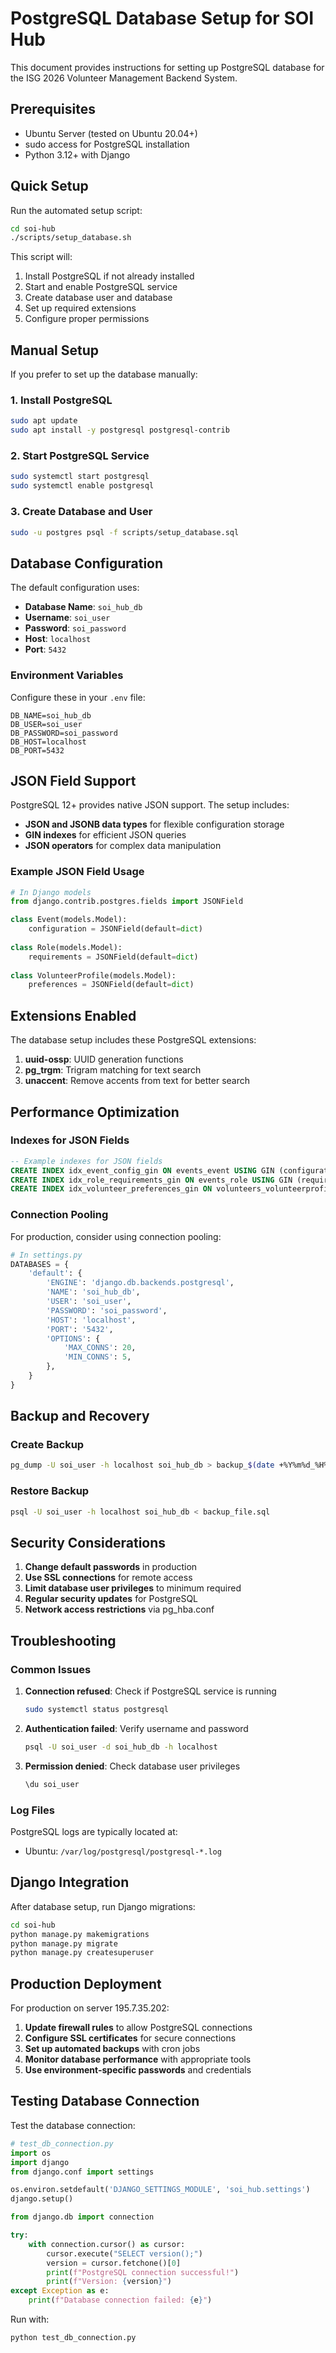 # PostgreSQL Database Setup for SOI Hub

This document provides instructions for setting up PostgreSQL database for the ISG 2026 Volunteer Management Backend System.

## Prerequisites

- Ubuntu Server (tested on Ubuntu 20.04+)
- sudo access for PostgreSQL installation
- Python 3.12+ with Django

## Quick Setup

Run the automated setup script:

```bash
cd soi-hub
./scripts/setup_database.sh
```

This script will:
1. Install PostgreSQL if not already installed
2. Start and enable PostgreSQL service
3. Create database user and database
4. Set up required extensions
5. Configure proper permissions

## Manual Setup

If you prefer to set up the database manually:

### 1. Install PostgreSQL

```bash
sudo apt update
sudo apt install -y postgresql postgresql-contrib
```

### 2. Start PostgreSQL Service

```bash
sudo systemctl start postgresql
sudo systemctl enable postgresql
```

### 3. Create Database and User

```bash
sudo -u postgres psql -f scripts/setup_database.sql
```

## Database Configuration

The default configuration uses:

- **Database Name**: `soi_hub_db`
- **Username**: `soi_user`
- **Password**: `soi_password`
- **Host**: `localhost`
- **Port**: `5432`

### Environment Variables

Configure these in your `.env` file:

```env
DB_NAME=soi_hub_db
DB_USER=soi_user
DB_PASSWORD=soi_password
DB_HOST=localhost
DB_PORT=5432
```

## JSON Field Support

PostgreSQL 12+ provides native JSON support. The setup includes:

- **JSON and JSONB data types** for flexible configuration storage
- **GIN indexes** for efficient JSON queries
- **JSON operators** for complex data manipulation

### Example JSON Field Usage

```python
# In Django models
from django.contrib.postgres.fields import JSONField

class Event(models.Model):
    configuration = JSONField(default=dict)
    
class Role(models.Model):
    requirements = JSONField(default=dict)
    
class VolunteerProfile(models.Model):
    preferences = JSONField(default=dict)
```

## Extensions Enabled

The database setup includes these PostgreSQL extensions:

1. **uuid-ossp**: UUID generation functions
2. **pg_trgm**: Trigram matching for text search
3. **unaccent**: Remove accents from text for better search

## Performance Optimization

### Indexes for JSON Fields

```sql
-- Example indexes for JSON fields
CREATE INDEX idx_event_config_gin ON events_event USING GIN (configuration);
CREATE INDEX idx_role_requirements_gin ON events_role USING GIN (requirements);
CREATE INDEX idx_volunteer_preferences_gin ON volunteers_volunteerprofile USING GIN (preferences);
```

### Connection Pooling

For production, consider using connection pooling:

```python
# In settings.py
DATABASES = {
    'default': {
        'ENGINE': 'django.db.backends.postgresql',
        'NAME': 'soi_hub_db',
        'USER': 'soi_user',
        'PASSWORD': 'soi_password',
        'HOST': 'localhost',
        'PORT': '5432',
        'OPTIONS': {
            'MAX_CONNS': 20,
            'MIN_CONNS': 5,
        },
    }
}
```

## Backup and Recovery

### Create Backup

```bash
pg_dump -U soi_user -h localhost soi_hub_db > backup_$(date +%Y%m%d_%H%M%S).sql
```

### Restore Backup

```bash
psql -U soi_user -h localhost soi_hub_db < backup_file.sql
```

## Security Considerations

1. **Change default passwords** in production
2. **Use SSL connections** for remote access
3. **Limit database user privileges** to minimum required
4. **Regular security updates** for PostgreSQL
5. **Network access restrictions** via pg_hba.conf

## Troubleshooting

### Common Issues

1. **Connection refused**: Check if PostgreSQL service is running
   ```bash
   sudo systemctl status postgresql
   ```

2. **Authentication failed**: Verify username and password
   ```bash
   psql -U soi_user -d soi_hub_db -h localhost
   ```

3. **Permission denied**: Check database user privileges
   ```sql
   \du soi_user
   ```

### Log Files

PostgreSQL logs are typically located at:
- Ubuntu: `/var/log/postgresql/postgresql-*.log`

## Django Integration

After database setup, run Django migrations:

```bash
cd soi-hub
python manage.py makemigrations
python manage.py migrate
python manage.py createsuperuser
```

## Production Deployment

For production on server 195.7.35.202:

1. **Update firewall rules** to allow PostgreSQL connections
2. **Configure SSL certificates** for secure connections
3. **Set up automated backups** with cron jobs
4. **Monitor database performance** with appropriate tools
5. **Use environment-specific passwords** and credentials

## Testing Database Connection

Test the database connection:

```python
# test_db_connection.py
import os
import django
from django.conf import settings

os.environ.setdefault('DJANGO_SETTINGS_MODULE', 'soi_hub.settings')
django.setup()

from django.db import connection

try:
    with connection.cursor() as cursor:
        cursor.execute("SELECT version();")
        version = cursor.fetchone()[0]
        print(f"PostgreSQL connection successful!")
        print(f"Version: {version}")
except Exception as e:
    print(f"Database connection failed: {e}")
```

Run with:
```bash
python test_db_connection.py
``` 